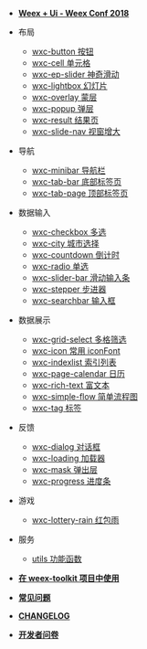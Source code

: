 - [**Weex + Ui - Weex Conf 2018**](cn/weex-ui-weex-conf-2018)
- 布局
    - [wxc-button 按钮](cn/packages/wxc-button/)
    - [wxc-cell 单元格](cn/packages/wxc-cell/)
    - [wxc-ep-slider 神奇滑动](cn/packages/wxc-ep-slider/)
    - [wxc-lightbox 幻灯片](cn/packages/wxc-lightbox/)
    - [wxc-overlay 蒙层](cn/packages/wxc-overlay/)
    - [wxc-popup 弹层](cn/packages/wxc-popup/)
    - [wxc-result 结果页](cn/packages/wxc-result/)
    - [wxc-slide-nav 视窗增大](cn/packages/wxc-slide-nav/)

- 导航
    - [wxc-minibar 导航栏](cn/packages/wxc-minibar/)
    - [wxc-tab-bar 底部标签页](cn/packages/wxc-tab-bar/)
    - [wxc-tab-page 顶部标签页](cn/packages/wxc-tab-page/)
 
- 数据输入
    - [wxc-checkbox 多选](cn/packages/wxc-checkbox/)
    - [wxc-city 城市选择](cn/packages/wxc-city/)
    - [wxc-countdown 倒计时](cn/packages/wxc-countdown/)
    - [wxc-radio 单选](cn/packages/wxc-radio/)
    - [wxc-slider-bar 滑动输入条](cn/packages/wxc-slider-bar/)
    - [wxc-stepper 步进器](cn/packages/wxc-stepper/)
    - [wxc-searchbar 输入框](cn/packages/wxc-searchbar/)
    
- 数据展示
    - [wxc-grid-select 多格筛选](cn/packages/wxc-grid-select/)
    - [wxc-icon 常用 iconFont](cn/packages/wxc-icon/)
    - [wxc-indexlist 索引列表](cn/packages/wxc-indexlist/)
    - [wxc-page-calendar 日历](cn/packages/wxc-page-calendar/)
    - [wxc-rich-text 富文本](cn/packages/wxc-rich-text/)
    - [wxc-simple-flow 简单流程图](cn/packages/wxc-simple-flow/)
    - [wxc-tag 标签](cn/packages/wxc-tag/)
    
- 反馈
    - [wxc-dialog 对话框](cn/packages/wxc-dialog/)
    - [wxc-loading 加载器](cn/packages/wxc-loading/)
    - [wxc-mask 弹出层](cn/packages/wxc-mask/)
    - [wxc-progress 进度条](cn/packages/wxc-progress/)
    
- 游戏
   - [wxc-lottery-rain 红包雨](cn/packages/wxc-lottery-rain/) 
   
- 服务
   - [utils 功能函数](cn/packages/utils/) 
   
- [**在 weex-toolkit 项目中使用**](cn/with-weex-toolkit)
- [**常见问题**](cn/faq)
- [**CHANGELOG**](cn/CHANGELOG)
- [**开发者问卷**](https://render.alipay.com/p/f/weex-ui/questionnaire.html)
